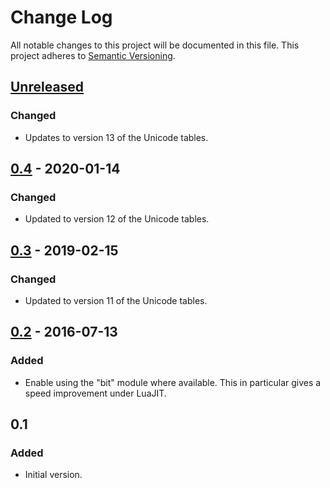 # Change Log
All notable changes to this project will be documented in this file.
This project adheres to [Semantic Versioning](http://semver.org/).

## [Unreleased]
### Changed
- Updates to version 13 of the Unicode tables.

## [0.4] - 2020-01-14
### Changed
- Updated to version 12 of the Unicode tables.

## [0.3] - 2019-02-15
### Changed
- Updated to version 11 of the Unicode tables.

## [0.2] - 2016-07-13
### Added
- Enable using the "bit" module where available. This in particular gives
  a speed improvement under LuaJIT.

## 0.1
### Added
- Initial version.

[Unreleased]: https://github.com/aperezdc/lua-wcwidth/compare/v0.4...HEAD
[0.4]: https://github.com/aperezdc/lua-wcwidth/compare/v0.3...v0.4
[0.3]: https://github.com/aperezdc/lua-wcwidth/compare/v0.2...v0.3
[0.2]: https://github.com/aperezdc/lua-wcwidth/compare/v0.1...v0.2
